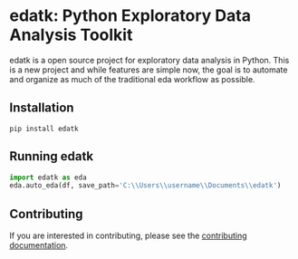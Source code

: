 # edatk: Python Exploratory Data Analysis Toolkit

edatk is a open source project for exploratory data analysis in Python. This is a new project and while features are simple now, the goal is to automate and organize as much of the traditional eda workflow as possible. 

## Installation
```
pip install edatk
```

## Running edatk
```python
import edatk as eda
eda.auto_eda(df, save_path='C:\\Users\\username\\Documents\\edatk')
```

## Contributing
If you are interested in contributing, please see the [contributing documentation](/docs/developer/CONTRIBUTING.md).
